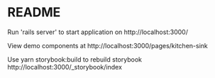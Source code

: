 # README

Run 'rails server' to start application on http://localhost:3000/

View demo components at http://localhost:3000/pages/kitchen-sink

Use yarn storybook:build to rebuild storybook http://localhost:3000/\_storybook/index
